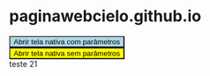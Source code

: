 # paginawebcielo.github.io
<script>
  var obj = {pDouble: 1.99, pString: 'parametros', pInt: 2, pBoolean: true}
  var str = JSON.stringify(obj);

</script>
<button style="background-color: lightblue;" type="button" onclick="flow.openNativeScreenWithParams('1', str, true);">Abrir tela nativa com parâmetros</button><br/>
<button style="background-color: yellow;" type="button" onclick="flow.openNativeScreen();">Abrir tela nativa sem parâmetros</button><br/>
teste 21
